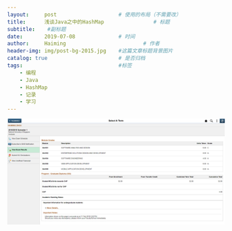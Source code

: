 ```yaml
---
layout:     post   				    # 使用的布局（不需要改）
title:      浅谈Java之中的HashMap				# 标题 
subtitle:    #副标题
date:       2019-07-08 				# 时间
author:     Haiming 						# 作者
header-img: img/post-bg-2015.jpg 	#这篇文章标题背景图片
catalog: true 						# 是否归档
tags:								#标签
    - 编程
    - Java
    - HashMap
    - 记录
    - 学习
---
```




![ScreenShot_20190213211209](/img/ScreenShot_20190213211209.png)